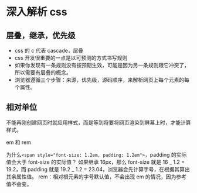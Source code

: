 # 深入解析 css

## 层叠，继承，优先级

- css 的 c 代表 cascade，层叠
- css 开发很重要的一点是以可预测的方式书写规则
- 如果你发现有一条规则没有按预期生效，可能是因为另一条规则跟它冲突了，所以需要有层叠的概念。
- 浏览器遵循三个步骤：来源，优先级，源码顺序，来解析网页上每个元素的每个属性。

## 相对单位

不能再刚创建网页时就应用样式，而是等到将要将网页渲染到屏幕上时，才能计算样式。

em 和 rem

为什么`<span style="font-size: 1.2em, padding: 1.2em">`，padding 的实际值会大于 font-size 的实际值？
如果继承 16px，那么 font-size 就是 16 _ 1.2 = 19.2，而 padding 就是 19.2 _ 1.2 = 23.04，浏览器会先计算字号，在根据其算出其余属性值。
rem：相对根元素的字号默认值，不会出现 em 的情况，因为参考值不会变。
